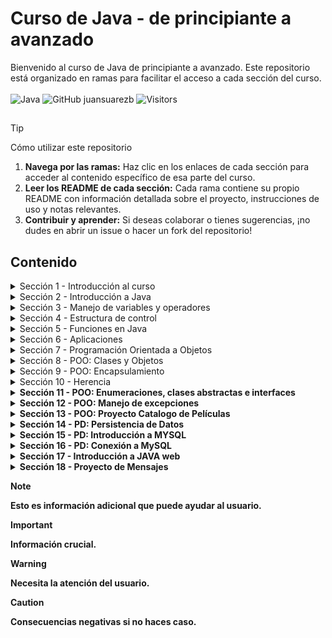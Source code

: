 # Curso de Java - de principiante a avanzado

Bienvenido al curso de Java de principiante a avanzado. Este repositorio está organizado en ramas para facilitar el acceso a cada sección del curso. <br> <br>
![Java](https://img.shields.io/badge/Code-Java-informational?style=flat&logo=openjdk&logoColor=white&color=6aa6f8)  ![GitHub juansuarezb](https://img.shields.io/github/followers/juansuarezb?label=Follow&style=social) ![Visitors](https://visitor-badge.laobi.icu/badge?page_id=juansuarezb.CursoJava)

## 
> [!TIP] 
> Cómo utilizar este repositorio
> 1. **Navega por las ramas:**
>    Haz clic en los enlaces de cada sección para acceder al contenido específico de esa parte del curso.
> 2. **Leer los README de cada sección:**
>    Cada rama contiene su propio README con información detallada sobre el proyecto, instrucciones de uso y notas relevantes.
> 3. **Contribuir y aprender:**
>    Si deseas colaborar o tienes sugerencias, ¡no dudes en abrir un issue o hacer un fork del repositorio!



## Contenido

<details>
  <summary>Sección 1 - Introducción al curso</summary>
  <p>En esta <a href="https://github.com/juansuarezb/CursoJava/tree/Seccion1">primera sección</a> se hará una introducción al curso</p>
  <ul>
    <li><strong>Introducción</strong></li>
  </ul>
   <div align="center">
    <a href="https://github.com/juansuarezb/CursoJava/blob/Seccion1/Clases/PresentacionModulo1.pdf" target="_blank">
      <img src="https://img.shields.io/badge/VER_PRESENTACIÓN-FF5733?style=for-the-badge&logo=adobeacrobatreader&logoColor=white" alt="PDF">
    </a>
  </div>
</details>

<details>
  <summary>Sección 2 - Introducción a Java</summary>
  <p>En esta <a href="https://github.com/juansuarezb/CursoJava/tree/Seccion2">2da sección</a> abordaremos los siguientes temas: </p>
 <ul>
  <li><strong>¿Qué es Java y cómo funciona?</strong></li>
  <li><strong>Instalar JDK </strong></li>
  <li><strong>Instalar Apache Netbeans o Instalar IntelliJ IDEA</strong></li>
  <li><strong>Hola Mundo </strong></li>
  <li><strong>Compilación y Ejecución </strong></li>
  <li><strong>RESUMEN </strong></li>
</ul>
</details>

<details>
  <summary>Sección 3 - Manejo de variables y operadores</summary>
  <p>En esta <a href="https://github.com/juansuarezb/CursoJava/tree/Seccion3">3ra sección</a> se abordarán los siguientes temas: </p>
   <ul>
  <li><strong>Presentación del módulo</strong></li>
  <li><strong>Primer programa </strong></li>
  <li><strong>Compilar y ejecutar</strong></li>
  <li><strong>Comentarios</strong></li>
  <li><strong>Variables</strong></li>
  <li><strong>Tipos de datos primitivos</strong></li>
  <li><strong>Operadores Matemáticos</strong></li>
  <li><strong>Operadores Lógicos</strong></li>
  <li><strong>Incremento y decremento</strong></li>
  <li><strong>Entrada de datos</strong></li>
  <li><strong>Salida de datos</strong></li>
  <li><strong>Practica: Suma de 2 números</strong></li>
  <li><strong>Practica: precio de venta</strong></li>
  <li><strong>Tarea 1: Estructura secuencial 1</strong></li> 
  <li><strong>Tarea 2: Estructura secuencial 2</strong></li>
  <li><strong>Cuestionario 1: Manejo de variables y operadores </strong></li>
  <li><strong>RESUMEN</strong></li>       
</ul>
  <blockquote>
  <strong>VIEW PDF:</strong><br>
  <a href="https://github.com/juansuarezb/CursoJava/blob/Seccion3/Clases/PresentacionModulo2.pdf" target="_blank" rel="noopener noreferrer">
    <img src="https://img.shields.io/badge/Ver_Presentación-FF5733?style=flat&logo=adobeacrobatreader&logoColor=white" alt="PDF">
  </a>
  </blockquote>
</details>

<details>
  <summary>Sección 4 - Estructura de control </summary>
  <p>En esta <a href="https://github.com/juansuarezb/CursoJava/tree/Seccion4">4ta sección</a> abordaremos los siguientes temas: </p>
 <ul>
  <li><strong>Presentación del módulo</strong></li>
  <li><strong>Condiciones</strong></li>
  <li><strong>Condiciones anidadas</strong></li>
  <li><strong>Múltiples condiciones</strong></li>
  <li><strong>Tarea 3: if-else 1 </strong></li>
  <li><strong>Tarea 4: if-else 2 </strong></li>
  <li><strong>Switch</strong></li>
  <li><strong>Tarea 5: Switch 1 </strong></li>
  <li><strong>Tarea 6: Switch 2 </strong></li>
  <li><strong>Tarea 7: Switch 3 </strong></li>
  <li><strong>Bucle Mientras</strong></li>
  <li><strong>Do-While</strong></li>
  <li><strong>Tarea 8. While 1</strong></li>
  <li><strong>Tarea 9. While 2</strong></li>
  <li><strong>Bucle para</strong></li>
  <li><strong>Break and Continue</strong></li>
  <li><strong>Tarea 10. For 1</strong></li>
  <li><strong>Tarea 10. For 2</strong></li>
  <li><strong>Matriz o Array</strong></li>
  <li><strong>For-Each</strong></li>
  <li><strong>Matriz multidimensional</strong></li> 
</ul>
</details>

<details>
  <summary>Sección 5 - Funciones en Java</summary>
  <p>En esta <a href="https://github.com/juansuarezb/CursoJava/tree/Seccion5">sección</a> se abordarán los siguientes temas: </p>
  <ul>
    <li><strong>Presentación de módulo</strong></li>
    <li><strong>Definir una función</strong></li>
    <li><strong>Parámetros y argumentos</strong></li>
    <li><strong>Funciones con retorno</strong></li>
    <li><strong>Sobrecarga de funciones</strong></li>
    <li><strong>Funciones recursivas</strong></li>
    <li><strong>Varargs</strong></li>
    <li><strong>Clase Math</strong></li>
    <li><strong>Clase String</strong></li>
    <li><strong>StringBuilder</strong></li>
  </ul>
</details>


<details>
  <summary>Sección 6 - Aplicaciones</summary>
  <p>En esta <a href="https://github.com/juansuarezb/CursoJava/tree/Seccion6">sección</a> se abordarán los siguientes temas: </p>
  <ul>
    <li><strong>Presentación de módulo</strong></li>
    <li><strong>Primalidad</strong></li>
    <li><strong>Palíndromos</strong></li>
    <li><strong>Generador de contraseñas</strong></li>
    <li><strong>Conversor de moneda - Pt. 1</strong></li>
    <li><strong>Conversor de moneda - Pt. 2</strong></li>
    <li><strong>Juego - Adivina un número - Pt. 1</strong></li>
    <li><strong>Juego - Adivina un número - Pt. 2</strong></li>
    <li><strong>javadoc</strong></li>
    <li><strong>Ejecutable JAR</strong></li>
  </ul>
</details>

<details>
  <summary>Sección 7 - Programación Orientada a Objetos</summary>
  <p>En esta <a href="https://github.com/juansuarezb/CursoJava/tree/Seccion7">sección</a> se abordarán los siguientes temas: </p>
  <ul>
    <li><strong>Presentación de curso - POO</strong></li>
    <li><strong>Programación Orientada a Objetos</strong></li>
    <li><strong>¿Qué es un objeto?</strong></li>
    <li><strong>¿Qué es una clase?</strong></li>
    <li><strong>Modularidad</strong></li>
  </ul>
</details>

<details>
  <summary>Sección 8 - POO: Clases y Objetos</summary>
  <p>En esta <a href="https://github.com/juansuarezb/CursoJava/tree/Seccion8">sección</a> se abordarán los siguientes temas: </p>
  <ul>
    <li><strong>Clases y Objetos</strong></li>
    <li><strong>Paquetes</strong></li>
    <li><strong>Modificadores de acceso</strong></li>
    <li><strong>Variables y métodos estáticos</strong></li>
    <li><strong>Variables y constantes</strong></li>
    <li><strong>Constructores</strong></li>
    <li><strong>Sobrecarga de métodos</strong></li>
    <li><strong>This is Java</strong></li>
    <li><strong>Variables y objetos</strong></li>
  </ul>
</details>

<details>
  <summary>Sección 9 - POO: Encapsulamiento </summary>
  <p>En esta <a href="https://github.com/juansuarezb/CursoJava/tree/Seccion9">sección</a> se abordarán los siguientes temas: </p>
  <ul>
    <li><strong>¿Qué es encapsulamiento?</strong></li>
    <li><strong>Getters y Setters</strong></li>
    <li><strong>Sobreescribir métodos - toString</strong></li>
  </ul>
</details>

<details>
  <summary>Sección 10 - Herencia</summary>
  <p>En esta <a href="https://github.com/juansuarezb/CursoJava/tree/Seccion10">sección</a> se abordarán los siguientes temas: </p>
  <ul>
    <li><strong>¿Qué es la herencia?</strong></li>
    <li><strong>Superclase y protected/strong></li>
    <li><strong>Subclase y uso de Super</strong></li>
    <li><strong>Probar Herencia</strong></li>
    <li><strong>Polimorfismo</strong></li>
    <li><strong>InstaceOf</strong></li>
    <li><strong>Conversión de Objetos</strong></li>
    <li><strong>Equals</strong></li>
    <li><strong>hashCode</strong></li>
  </ul>
</details>

<details>
  <summary>Sección 11 - POO: Enumeraciones, clases abstractas e interfaces</summary>
  <p>En esta <a href="https://github.com/juansuarezb/CursoJava/tree/Seccion11">sección</a> se abordarán los siguientes temas: </p>
  <ul>
    <li><strong>Clases y Objetos</strong></li>
    <li><strong>Paquetes</strong></li>
    <li><strong>Modificadores de acceso</strong></li>
    <li><strong>Variables y métodos estáticos</strong></li>
    <li><strong>Variables y constantes</strong></li>
    <li><strong>Constructores</strong></li>
    <li><strong>Sobrecarga de métodos</strong></li>
    <li><strong>This is Java</strong></li>
    <li><strong>Variables y objetos</strong></li>
  </ul>
</details>

<details>
  <summary>Sección 12 - POO: Manejo de excepciones</summary>
  <p>En esta <a href="https://github.com/juansuarezb/CursoJava/tree/Seccion12">sección</a> se abordarán los siguientes temas: </p>
  <ul>
    <li><strong>Errores</strong></li>
    <li><strong>Generar Excepciones</strong></li>
    <li><strong>Jerarquia de Excepciones</strong></li>
    <li><strong>Múltiples Excepciones</strong></li>
    <li><strong>Crear excepciones</strong></li>
    <li><strong>Excepciones verificadas</strong></li>
  </ul>
</details>

<details>
  <summary>Sección 13 - POO: Proyecto Catalogo de Películas</summary>
  <p>En esta <a href="https://github.com/juansuarezb/CursoJava/tree/Seccion13">sección</a> se abordarán los siguientes temas: </p>
  <ul>
    <li><strong>Presentación del proyecto</strong></li>
    <li><strong>JavaBeans</strong></li>
    <li><strong>ArrayList</strong></li>
    <li><strong>Cuadro de díalogo</strong></li>
    <li><strong>Interface catálogo película</strong></li>
    <li><strong>UI de Pelicula</strong></li>
    <li><strong>Manejo de Errores</strong></li>
    <li><strong>Final - Generar ejecutable</strong></li>
  </ul>
</details>

<details>
  <summary>Sección 14 - PD: Persistencia de Datos</summary>
  <p>En esta <a href="https://github.com/juansuarezb/CursoJava/tree/Seccion14">sección</a> se abordarán los siguientes temas: </p>
  <ul>
    <li><strong>Presentación de la sección </strong></li>
    <li><strong>Persistencia de datos</strong></li>
    <li><strong>Lista</strong></li>
    <li><strong>Set</strong></li>
    <li><strong>Crear Archivo</strong></li>
    <li><strong>Escribir Archivo</strong></li>
    <li><strong>Leer Archivo</strong></li>
    <li><strong>Eliminar Archivo</strong></li>
  </ul>
</details>

<details>
  <summary>Sección 15 - PD: Introducción a MYSQL </summary>
  <p>En esta <a href="https://github.com/juansuarezb/CursoJava/tree/Seccion15">sección</a> se abordarán los siguientes temas: </p>
  <ul>
    <li><strong>Instalar MySQL </strong></li>
    <li><strong>Crear Base de datos </strong></li>
    <li><strong>Crear Tabla </strong></li>
    <li><strong>Insertar registro</strong></li>
    <li><strong>Editar y eliminar registro</strong></li>
  </ul>
</details>

<details>
  <summary>Sección 16 - PD: Conexión a MySQL</summary>
  <p>En esta <a href="https://github.com/juansuarezb/CursoJava/tree/Seccion16">sección</a> se abordarán los siguientes temas: </p>
  <ul>
    <li><strong>Descargar dependencias de MySQL </strong></li>
    <li><strong>De Java a MySQL </strong></li>
    <li><strong>SELECT - desde Java </strong></li>
    <li><strong>INSERT INTO - desde Java</strong></li>
    <li><strong>UPDATE - desde Java </strong></li>
    <li><strong>DELETE - desde Java </strong></li>
    
  </ul>
</details>

<details>
  <summary>Sección 17 - Introducción a JAVA web</summary>
  <p>En esta <a href="https://github.com/juansuarezb/CursoJava/tree/Seccion17">sección</a> se abordarán los siguientes temas: </p>
  <ul>
    <li><strong>Instalar Apache Tomcat 9 </strong></li>
    <li><strong>Hola Mundo Web </strong></li>
    <li><strong>¿Qúe es JSP? </strong></li>
    <li><strong>Diseñar en JSP - Crear mensaje</strong></li>
    <li><strong>Diseñar en JSP - Mostrar mensaje</strong></li>
    <li><strong>Eliminar datos del tipo objeto</strong></li>
    <li><strong>Metodos GET Y POST</strong></li>
  </ul>
</details>

<details>
  <summary>Sección 18 - Proyecto de Mensajes</summary>
  <p>En esta <a href="https://github.com/juansuarezb/CursoJava/tree/Seccion18">última sección</a> se abordarán los siguientes temas: </p>
  <ul>
    <li><strong>Conexión a MySQL</strong></li>
    <li><strong>Clase Mensaje</strong></li>
    <li><strong>Listar datos del tipo objeto</strong></li>
    <li><strong>Insertar datos del tipo objeto</strong></li>
    <li><strong>Editar datos del tipo objeto</strong></li>
    <li><strong>Eliminar datos del tipo objeto</strong></li>
    <li><strong>Mostrar Mensaje</strong></li>
    <li><strong>Editar Mensaje</strong></li>
    <li><strong>Eliminar Mensaje</strong></li>
  </ul>
</details>





   > [!NOTE]
> Esto es información adicional que puede ayudar al usuario.



> [!IMPORTANT]
> Información crucial.

> [!WARNING]
> Necesita la atención del usuario.

> [!CAUTION]
> Consecuencias negativas si no haces caso.

